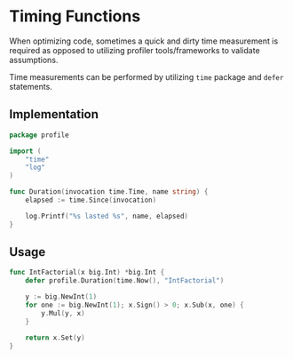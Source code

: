 # Timing Functions

When optimizing code, sometimes a quick and dirty time measurement is required
as opposed to utilizing profiler tools/frameworks to validate assumptions.

Time measurements can be performed by utilizing `time` package and `defer` statements.

## Implementation

```go
package profile

import (
    "time"
    "log"
)

func Duration(invocation time.Time, name string) {
    elapsed := time.Since(invocation)

    log.Printf("%s lasted %s", name, elapsed)
}
```

## Usage

```go
func IntFactorial(x big.Int) *big.Int {
    defer profile.Duration(time.Now(), "IntFactorial")

    y := big.NewInt(1)
    for one := big.NewInt(1); x.Sign() > 0; x.Sub(x, one) {
        y.Mul(y, x)
    }

    return x.Set(y)
}
```
